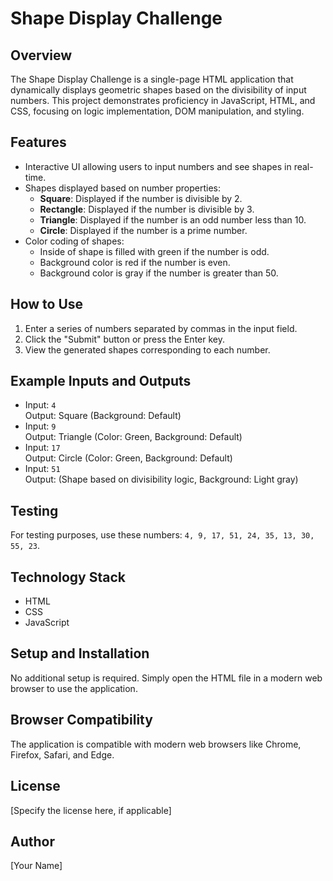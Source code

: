 # Shape Display Challenge

## Overview
The Shape Display Challenge is a single-page HTML application that dynamically displays geometric shapes based on the divisibility of input numbers. This project demonstrates proficiency in JavaScript, HTML, and CSS, focusing on logic implementation, DOM manipulation, and styling.

## Features
- Interactive UI allowing users to input numbers and see shapes in real-time.
- Shapes displayed based on number properties:
  - **Square**: Displayed if the number is divisible by 2.
  - **Rectangle**: Displayed if the number is divisible by 3.
  - **Triangle**: Displayed if the number is an odd number less than 10.
  - **Circle**: Displayed if the number is a prime number.
- Color coding of shapes:
  - Inside of shape is filled with green if the number is odd.
  - Background color is red if the number is even.
  - Background color is gray if the number is greater than 50.

## How to Use
1. Enter a series of numbers separated by commas in the input field.
2. Click the "Submit" button or press the Enter key.
3. View the generated shapes corresponding to each number.

## Example Inputs and Outputs
- Input: `4`  
  Output: Square (Background: Default)
- Input: `9`  
  Output: Triangle (Color: Green, Background: Default)
- Input: `17`  
  Output: Circle (Color: Green, Background: Default)
- Input: `51`  
  Output: (Shape based on divisibility logic, Background: Light gray)

## Testing
For testing purposes, use these numbers: `4, 9, 17, 51, 24, 35, 13, 30, 55, 23`.

## Technology Stack
- HTML
- CSS
- JavaScript

## Setup and Installation
No additional setup is required. Simply open the HTML file in a modern web browser to use the application.

## Browser Compatibility
The application is compatible with modern web browsers like Chrome, Firefox, Safari, and Edge.

## License
[Specify the license here, if applicable]

## Author
[Your Name]
